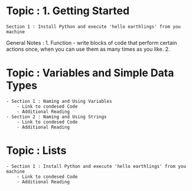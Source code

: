 # Topic : 1. Getting Started 
    Section 1 : Install Python and execute 'hello earthlings' from you machine
General Notes : 
        1. Function - write blocks of code that perform certain actions once, when you can use them as many times as you like.
        2. 
# Topic : Variables and Simple Data Types 
    - Section 1 : Naming and Using Variables 
        - Link to condesed Code
        - Additional Reading
    - Section 2 : Naming and Using Strings
        - Link to condesed Code
        - Additional Reading
# Topic : Lists
    - Section 1 : Install Python and execute 'hello earthlings' from you machine
        - Link to condesed Code
        - Additional Reading

